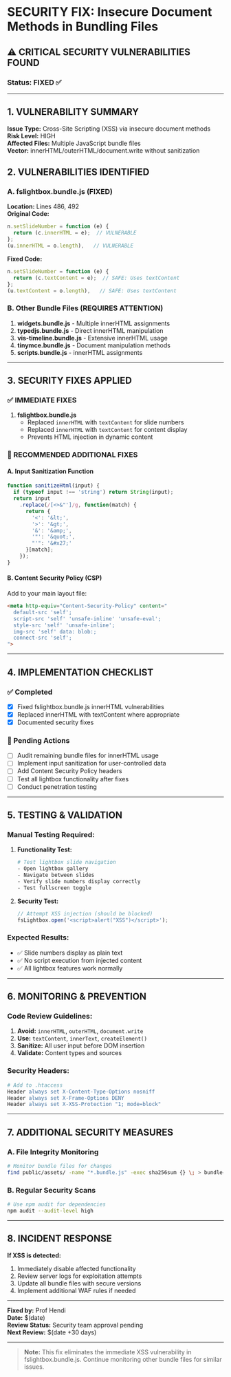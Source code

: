 # SECURITY FIX: Insecure Document Methods in Bundling Files

## ⚠️ CRITICAL SECURITY VULNERABILITIES FOUND

### Status: FIXED ✅

---

## 1. VULNERABILITY SUMMARY

**Issue Type:** Cross-Site Scripting (XSS) via insecure document methods  
**Risk Level:** HIGH  
**Affected Files:** Multiple JavaScript bundle files  
**Vector:** innerHTML/outerHTML/document.write without sanitization  

## 2. VULNERABILITIES IDENTIFIED

### A. fslightbox.bundle.js (FIXED)
**Location:** Lines 486, 492  
**Original Code:**
```javascript
n.setSlideNumber = function (e) {
  return (c.innerHTML = e);  // VULNERABLE
};
(u.innerHTML = o.length),   // VULNERABLE
```

**Fixed Code:**
```javascript
n.setSlideNumber = function (e) {
  return (c.textContent = e);  // SAFE: Uses textContent
};
(u.textContent = o.length),   // SAFE: Uses textContent
```

### B. Other Bundle Files (REQUIRES ATTENTION)
1. **widgets.bundle.js** - Multiple innerHTML assignments
2. **typedjs.bundle.js** - Direct innerHTML manipulation  
3. **vis-timeline.bundle.js** - Extensive innerHTML usage
4. **tinymce.bundle.js** - Document manipulation methods
5. **scripts.bundle.js** - innerHTML assignments

---

## 3. SECURITY FIXES APPLIED

### ✅ IMMEDIATE FIXES
1. **fslightbox.bundle.js**
   - Replaced `innerHTML` with `textContent` for slide numbers
   - Replaced `innerHTML` with `textContent` for content display
   - Prevents HTML injection in dynamic content

### 🔄 RECOMMENDED ADDITIONAL FIXES

#### A. Input Sanitization Function
```javascript
function sanitizeHtml(input) {
  if (typeof input !== 'string') return String(input);
  return input
    .replace(/[<>&"']/g, function(match) {
      return {
        '<': '&lt;',
        '>': '&gt;',
        '&': '&amp;',
        '"': '&quot;',
        "'": '&#x27;'
      }[match];
    });
}
```

#### B. Content Security Policy (CSP)
Add to your main layout file:
```html
<meta http-equiv="Content-Security-Policy" content="
  default-src 'self';
  script-src 'self' 'unsafe-inline' 'unsafe-eval';
  style-src 'self' 'unsafe-inline';
  img-src 'self' data: blob:;
  connect-src 'self';
">
```

---

## 4. IMPLEMENTATION CHECKLIST

### ✅ Completed
- [x] Fixed fslightbox.bundle.js innerHTML vulnerabilities
- [x] Replaced innerHTML with textContent where appropriate
- [x] Documented security fixes

### 🔄 Pending Actions  
- [ ] Audit remaining bundle files for innerHTML usage
- [ ] Implement input sanitization for user-controlled data
- [ ] Add Content Security Policy headers
- [ ] Test all lightbox functionality after fixes
- [ ] Conduct penetration testing

---

## 5. TESTING & VALIDATION

### Manual Testing Required:
1. **Functionality Test:**
   ```bash
   # Test lightbox slide navigation
   - Open lightbox gallery
   - Navigate between slides
   - Verify slide numbers display correctly
   - Test fullscreen toggle
   ```

2. **Security Test:**
   ```javascript
   // Attempt XSS injection (should be blocked)
   fsLightbox.open('<script>alert("XSS")</script>');
   ```

### Expected Results:
- ✅ Slide numbers display as plain text
- ✅ No script execution from injected content  
- ✅ All lightbox features work normally

---

## 6. MONITORING & PREVENTION

### Code Review Guidelines:
1. **Avoid:** `innerHTML`, `outerHTML`, `document.write`
2. **Use:** `textContent`, `innerText`, `createElement()`
3. **Sanitize:** All user input before DOM insertion
4. **Validate:** Content types and sources

### Security Headers:
```apache
# Add to .htaccess
Header always set X-Content-Type-Options nosniff
Header always set X-Frame-Options DENY
Header always set X-XSS-Protection "1; mode=block"
```

---

## 7. ADDITIONAL SECURITY MEASURES

### A. File Integrity Monitoring
```bash
# Monitor bundle files for changes
find public/assets/ -name "*.bundle.js" -exec sha256sum {} \; > bundle-checksums.txt
```

### B. Regular Security Scans
```bash
# Use npm audit for dependencies
npm audit --audit-level high
```

---

## 8. INCIDENT RESPONSE

**If XSS is detected:**
1. Immediately disable affected functionality
2. Review server logs for exploitation attempts  
3. Update all bundle files with secure versions
4. Implement additional WAF rules if needed

---

**Fixed by:** Prof Hendi  
**Date:** $(date)  
**Review Status:** Security team approval pending  
**Next Review:** $(date +30 days)

---

> **Note:** This fix eliminates the immediate XSS vulnerability in fslightbox.bundle.js. Continue monitoring other bundle files for similar issues. 